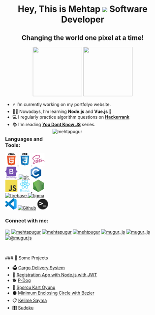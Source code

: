 <h1 align="center">Hey, This is Mehtap <img src="https://raw.githubusercontent.com/aemmadi/aemmadi/master/wave.gif" width="30px"> Software Developer</h1> 
<h2 align="center">Changing the world one pixel at a time!</h2>

<p align="center"> <img src="https://octodex.github.com/images/daftpunktocat-thomas.gif" height="160px" width="160px"> <img src="https://octodex.github.com/images/daftpunktocat-guy.gif" height="160px" width="160px"> </p>

- ⚡ I’m currently working on my portfolyo website.
- 👩‍💻 Nowadays, I’m learning **Node.js** and **Vue.js** 💜
- 💻 I regularly practice algorithm questions on [**Hackerrank**](https://www.hackerrank.com/)
- 📚 I'm reading [**You Dont Know JS**](https://github.com/getify/You-Dont-Know-JS) series.
    <img align="right" src="https://github-readme-stats.vercel.app/api/top-langs?username=mehtapugur&show_icons=true&locale=en&layout=compact" alt="mehtapugur" width="350" height="290"/>

<h3 align="left">Languages and Tools:</h3>
<p align="left" >
  <a href="https://www.w3.org/html/" target="_blank"> <img src="https://raw.githubusercontent.com/devicons/devicon/master/icons/html5/html5-original-wordmark.svg" alt="html5" width="40" height="40" /> </a> 
  <a href="https://www.w3schools.com/css/" target="_blank"> <img src="https://raw.githubusercontent.com/devicons/devicon/master/icons/css3/css3-original-wordmark.svg" alt="css3" width="40" height="40" /> </a>
  <a href="https://sass-lang.com" target="_blank"> <img src="https://raw.githubusercontent.com/devicons/devicon/master/icons/sass/sass-original.svg" alt="sass" width="40" height="40" /> </a>
  <a href="https://getbootstrap.com" target="_blank"> <img src="https://raw.githubusercontent.com/devicons/devicon/master/icons/bootstrap/bootstrap-plain-wordmark.svg" alt="bootstrap" width="40" height="40" /> </a>
  <a href="https://git-scm.com/" target="_blank"> <img src="https://www.vectorlogo.zone/logos/git-scm/git-scm-icon.svg" alt="git" width="40" height="40" /> </a>
  <a href="https://www.cprogramming.com/" target="_blank"> <img src="https://raw.githubusercontent.com/devicons/devicon/master/icons/c/c-original.svg" alt="c" width="40" height="40"/> </a>
  <a href="https://www.javascript.com" target="_blank"> <img src="https://raw.githubusercontent.com/devicons/devicon/master/icons/javascript/javascript-original.svg" alt="javascript" width="40" height="40" /></a>
  <a href="https://reactjs.org/" target="_blank"> <img src="https://raw.githubusercontent.com/devicons/devicon/master/icons/react/react-original-wordmark.svg" alt="react" width="40" height="40"/> </a>
  <a href="https://nodejs.org/en/" target="_blank"> <img src="https://raw.githubusercontent.com/github/explore/80688e429a7d4ef2fca1e82350fe8e3517d3494d/topics/nodejs/nodejs.png" alt="nodejs" width="40" height="40"/> </a>
    <a href="https://firebase.google.com/" target="_blank">
    <img src="https://www.vectorlogo.zone/logos/firebase/firebase-icon.svg" alt="firebase" width="40" height="40" />
 </a>
  <a href="https://www.figma.com/" target="_blank">
      <img src="https://www.vectorlogo.zone/logos/figma/figma-icon.svg" alt="figma" width="40" height="40"/></a>
  <a href="" target="_blank">
      <img src="https://raw.githubusercontent.com/github/explore/master/topics/visual-studio-code/visual-studio-code.png" height="37" /></a>
  <a href="https://www.github.com/" target="_blank">
      <img alt="Github" src="https://img.icons8.com/nolan/40/github.png"/></a>
    <a href="" target="_blank"><img src="https://raw.githubusercontent.com/github/explore/master/topics/terminal/terminal.png" height="36" /></a>
</p>

<h3 align="left">Connect with me:</h3>
<p align="left">
<a href="mailto:mugur.js@gmail.com" target="blank"><img align="center" src="https://user-images.githubusercontent.com/24686636/136243615-faaeb96b-136b-48ae-a508-1905e9cea93f.png"/></a>
<a href="https://www.linkedin.com/in/mehtapugur" target="blank"><img align="center" src="https://raw.githubusercontent.com/rahuldkjain/github-profile-readme-generator/master/src/images/icons/Social/linked-in-alt.svg" alt="mehtapugur" height="30" width="40" /></a>
<a href="https://codepen.io/mehtapugur" target="blank"><img align="center" src="https://github.com/rahuldkjain/github-profile-readme-generator/blob/master/src/images/icons/Social/codepen.svg" alt="mehtapugur" height="30" width="40" /></a>
<a href="https://twitter.com/mehtpugur" target="blank"><img align="center" src="https://user-images.githubusercontent.com/24686636/136242886-b8c6302f-fb3e-4b85-aa43-3609a8b93720.png" alt="mehtpugur"/></a>
<a href="https://discordapp.com/users/522399798926639108/" target="blank"><img align="center" src="https://github.com/rahuldkjain/github-profile-readme-generator/blob/master/src/images/icons/Social/discord.svg" alt="mugur_js" height="40" width="45" /></a>
<a href="https://www.hackerrank.com/mugur_js" target="blank"><img align="center" src="https://raw.githubusercontent.com/rahuldkjain/github-profile-readme-generator/master/src/images/icons/Social/hackerrank.svg" alt="mugur_js" height="30" width="40" /></a>
<a href="https://medium.com/@mugur.js" target="blank"><img align="center" src="https://raw.githubusercontent.com/rahuldkjain/github-profile-readme-generator/master/src/images/icons/Social/medium.svg" alt="@mugur.js" height="30" width="40" /></a></p>
<br/><br/>
### 📌 Some Projects

- :ballot_box: [Cargo Delivery System](https://github.com/mehtapugur/Cargo-Delivery-System)
- :closed_lock_with_key: [Registration App with Node.js with JWT](https://github.com/mehtapugur/Registration-App-with-Node.js-JWT)
- :dog2: [P-Dog](https://github.com/mehtapugur/P-Dog)
- :flower_playing_cards: [Sporcu Kart Oyunu](https://github.com/mehtapugur/Sporcu-Kart-Oyunu)
- :black_circle: [Minimum Enclosing Circle with Bezier](https://github.com/mehtapugur/MEC-Bezier)
- :clipboard: [Kelime Sayma](https://github.com/mehtapugur/kelimeSayma)
- :control_knobs: [Sudoku](https://github.com/mehtapugur/sudoku)
